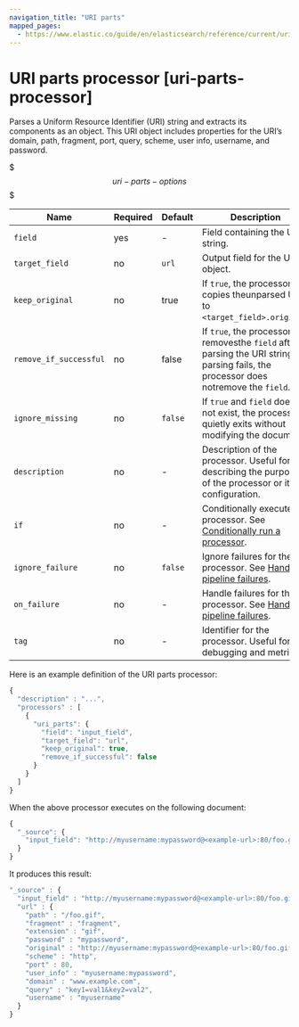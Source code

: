 ```yaml
---
navigation_title: "URI parts"
mapped_pages:
  - https://www.elastic.co/guide/en/elasticsearch/reference/current/uri-parts-processor.html
---
```


# URI parts processor [uri-parts-processor]


Parses a Uniform Resource Identifier (URI) string and extracts its components as an object. This URI object includes properties for the URI’s domain, path, fragment, port, query, scheme, user info, username, and password.

$$$uri-parts-options$$$

| Name | Required | Default | Description |
| --- | --- | --- | --- |
| `field` | yes | - | Field containing the URI string. |
| `target_field` | no | `url` | Output field for the URI object. |
| `keep_original` | no | true | If `true`, the processor copies theunparsed URI to `<target_field>.original`. |
| `remove_if_successful` | no | false | If `true`, the processor removesthe `field` after parsing the URI string. If parsing fails, the processor does notremove the `field`. |
| `ignore_missing` | no | `false` | If `true` and `field` does not exist, the processor quietly exits without modifying the document |
| `description` | no | - | Description of the processor. Useful for describing the purpose of the processor or its configuration. |
| `if` | no | - | Conditionally execute the processor. See [Conditionally run a processor](docs-content://manage-data/ingest/transform-enrich/ingest-pipelines.md#conditionally-run-processor). |
| `ignore_failure` | no | `false` | Ignore failures for the processor. See [Handling pipeline failures](docs-content://manage-data/ingest/transform-enrich/ingest-pipelines.md#handling-pipeline-failures). |
| `on_failure` | no | - | Handle failures for the processor. See [Handling pipeline failures](docs-content://manage-data/ingest/transform-enrich/ingest-pipelines.md#handling-pipeline-failures). |
| `tag` | no | - | Identifier for the processor. Useful for debugging and metrics. |

Here is an example definition of the URI parts processor:

```js
{
  "description" : "...",
  "processors" : [
    {
      "uri_parts": {
        "field": "input_field",
        "target_field": "url",
        "keep_original": true,
        "remove_if_successful": false
      }
    }
  ]
}
```

When the above processor executes on the following document:

```js
{
  "_source": {
    "input_field": "http://myusername:mypassword@<example-url>:80/foo.gif?key1=val1&key2=val2#fragment"
  }
}
```

It produces this result:

```js
"_source" : {
  "input_field" : "http://myusername:mypassword@<example-url>:80/foo.gif?key1=val1&key2=val2#fragment",
  "url" : {
    "path" : "/foo.gif",
    "fragment" : "fragment",
    "extension" : "gif",
    "password" : "mypassword",
    "original" : "http://myusername:mypassword@<example-url>:80/foo.gif?key1=val1&key2=val2#fragment",
    "scheme" : "http",
    "port" : 80,
    "user_info" : "myusername:mypassword",
    "domain" : "www.example.com",
    "query" : "key1=val1&key2=val2",
    "username" : "myusername"
  }
}
```

